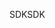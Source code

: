 <span data-ttu-id="f6426-101">SDK</span><span class="sxs-lookup"><span data-stu-id="f6426-101">SDK</span></span>